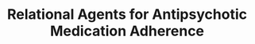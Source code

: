 ---
name: "Relational Agents For Antipsychotic Medication Adherence"
title: "Relational Agents for Antipsychotic Medication Adherence"
project: null
event: "CHI'08 workshop on Technology in Mental Health."
authors:
- name: "Bickmore, T."
- name: "Pfeifer, L."
year: 2008
resources:
- name: "CHI08-mentalhealth"
  src: "CHI08-mentalhealth.pdf"
external_url: null
draft: false 
headless: true
---